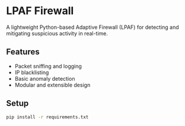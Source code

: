 # LPAF Firewall

A lightweight Python-based Adaptive Firewall (LPAF) for detecting and mitigating suspicious activity in real-time.

## Features

- Packet sniffing and logging
- IP blacklisting
- Basic anomaly detection
- Modular and extensible design

## Setup

```bash
pip install -r requirements.txt